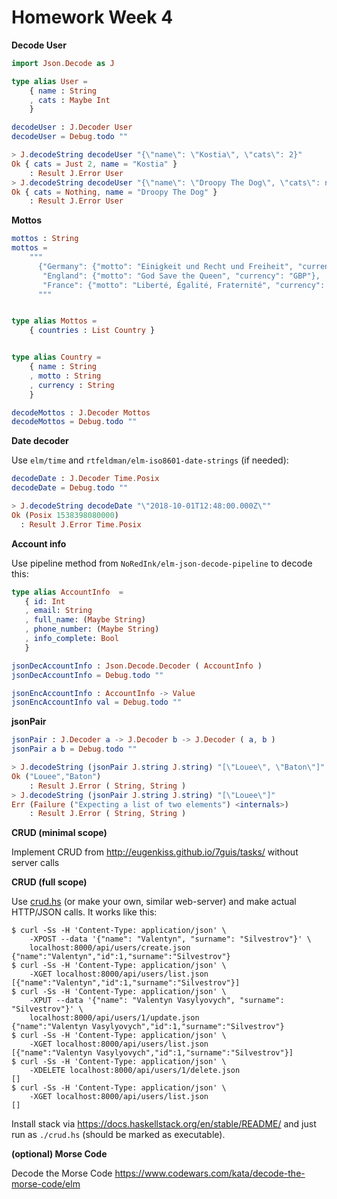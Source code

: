 # Homework Week 4

**Decode User**

```elm
import Json.Decode as J

type alias User =
    { name : String
    , cats : Maybe Int
    }

decodeUser : J.Decoder User
decodeUser = Debug.todo ""

> J.decodeString decodeUser "{\"name\": \"Kostia\", \"cats\": 2}"
Ok { cats = Just 2, name = "Kostia" }
    : Result J.Error User
> J.decodeString decodeUser "{\"name\": \"Droopy The Dog\", \"cats\": null}"
Ok { cats = Nothing, name = "Droopy The Dog" }
    : Result J.Error User
```

**Mottos**

```elm
mottos : String
mottos =
    """
      {"Germany": {"motto": "Einigkeit und Recht und Freiheit", "currency": "EUR"},
       "England": {"motto": "God Save the Queen", "currency": "GBP"},
       "France": {"motto": "Liberté, Égalité, Fraternité", "currency": "EUR"}}
      """


type alias Mottos =
    { countries : List Country }


type alias Country =
    { name : String
    , motto : String
    , currency : String
    }

decodeMottos : J.Decoder Mottos
decodeMottos = Debug.todo ""
```

**Date decoder**

Use `elm/time` and `rtfeldman/elm-iso8601-date-strings` (if needed):

```elm
decodeDate : J.Decoder Time.Posix
decodeDate = Debug.todo ""

> J.decodeString decodeDate "\"2018-10-01T12:48:00.000Z\""
Ok (Posix 1538398080000)
  : Result J.Error Time.Posix
```

**Account info**

Use pipeline method from `NoRedInk/elm-json-decode-pipeline` to decode this:

```elm
type alias AccountInfo  =
   { id: Int
   , email: String
   , full_name: (Maybe String)
   , phone_number: (Maybe String)
   , info_complete: Bool
   }

jsonDecAccountInfo : Json.Decode.Decoder ( AccountInfo )
jsonDecAccountInfo = Debug.todo ""

jsonEncAccountInfo : AccountInfo -> Value
jsonEncAccountInfo val = Debug.todo ""

```

**jsonPair**

```elm
jsonPair : J.Decoder a -> J.Decoder b -> J.Decoder ( a, b )
jsonPair a b = Debug.todo ""

> J.decodeString (jsonPair J.string J.string) "[\"Louee\", \"Baton\"]"
Ok ("Louee","Baton")
    : Result J.Error ( String, String )
> J.decodeString (jsonPair J.string J.string) "[\"Louee\"]"
Err (Failure ("Expecting a list of two elements") <internals>)
    : Result J.Error ( String, String )
```

**CRUD (minimal scope)**

Implement CRUD from http://eugenkiss.github.io/7guis/tasks/ without server calls

**CRUD (full scope)**

Use [crud.hs](./crud.hs) (or make your own, similar web-server) and make actual HTTP/JSON calls. It works like this:

```
$ curl -Ss -H 'Content-Type: application/json' \
    -XPOST --data '{"name": "Valentyn", "surname": "Silvestrov"}' \
    localhost:8000/api/users/create.json
{"name":"Valentyn","id":1,"surname":"Silvestrov"}
$ curl -Ss -H 'Content-Type: application/json' \
    -XGET localhost:8000/api/users/list.json
[{"name":"Valentyn","id":1,"surname":"Silvestrov"}]
$ curl -Ss -H 'Content-Type: application/json' \
    -XPUT --data '{"name": "Valentyn Vasylyovych", "surname": "Silvestrov"}' \
    localhost:8000/api/users/1/update.json
{"name":"Valentyn Vasylyovych","id":1,"surname":"Silvestrov"}
$ curl -Ss -H 'Content-Type: application/json' \
    -XGET localhost:8000/api/users/list.json
[{"name":"Valentyn Vasylyovych","id":1,"surname":"Silvestrov"}]
$ curl -Ss -H 'Content-Type: application/json' \
    -XDELETE localhost:8000/api/users/1/delete.json
[]
$ curl -Ss -H 'Content-Type: application/json' \
    -XGET localhost:8000/api/users/list.json
[]
```

Install stack via https://docs.haskellstack.org/en/stable/README/ and
just run as `./crud.hs` (should be marked as executable).

**(optional) Morse Code**

Decode the Morse Code https://www.codewars.com/kata/decode-the-morse-code/elm
